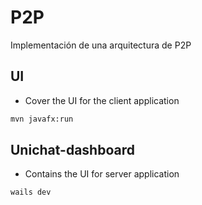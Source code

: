 # P2P
Implementación de una arquitectura de P2P


## UI
- Cover the UI for the client application
```bash
mvn javafx:run
```

## Unichat-dashboard
- Contains the UI for server application
```bash
wails dev
```
